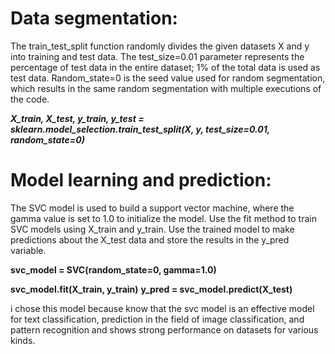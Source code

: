 # Data segmentation:
The train_test_split function randomly divides the given datasets X and y into training and test data.
The test_size=0.01 parameter represents the percentage of test data in the entire dataset; 1% of the total data is used as test data.
Random_state=0 is the seed value used for random segmentation, which results in the same random segmentation with multiple executions of the code.

***X_train, X_test, y_train, y_test = sklearn.model_selection.train_test_split(X, y, test_size=0.01, random_state=0)***

# Model learning and prediction:
The SVC model is used to build a support vector machine, where the gamma value is set to 1.0 to initialize the model.
Use the fit method to train SVC models using X_train and y_train.
Use the trained model to make predictions about the X_test data and store the results in the y_pred variable.

**svc_model = SVC(random_state=0, gamma=1.0)**

**svc_model.fit(X_train, y_train)**
**y_pred = svc_model.predict(X_test)**

i chose this model because  know that the svc model is an effective model for text classification,
prediction in the field of image classification, and pattern recognition and shows strong performance on datasets for various kinds.
